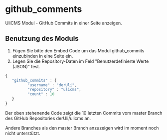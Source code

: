 # github_comments
UliCMS Modul - GitHub Commits in einer Seite anzeigen.

## Benutzung des Moduls
1. Fügen Sie bitte den Embed Code um das Modul github_commits einzubinden in eine Seite ein.
2. Legen Sie die Repository-Daten im Feld "Benutzerdefinierte Werte (JSON)" fest.
```javascript
{
   "github_commits" : {
          "username" : "derUli",
          "repository" : "ulicms",
          "count" : 10
   }
}
```

Der oben stehenende Code zeigt die 10 letzten Commits vom master Branch des GitHub Repositories derUli/ulicms an.

Andere Branches als den master Branch anzuzeigen wird im moment noch nicht unterstützt.
